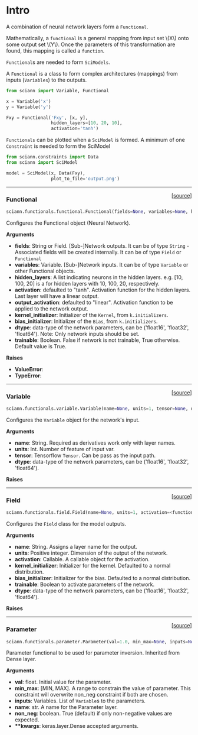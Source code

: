 # Intro

A combination of neural network layers form a `Functional`. 

Mathematically, a `functional` is a general mapping from input set \\(X\\) onto some output set \\(Y\\). Once the parameters of this transformation are found, this mapping is called a `function`. 

`Functional`s are needed to form `SciModels`. 

A `Functional` is a class to form complex architectures (mappings) from inputs (`Variables`) to the outputs. 


```python
from sciann import Variable, Functional

x = Variable('x')
y = Variable('y')

Fxy = Functional('Fxy', [x, y], 
                 hidden_layers=[10, 20, 10],
                 activation='tanh')
```

`Functionals` can be plotted when a `SciModel` is formed. A minimum of one `Constraint` is needed to form the SciModel

```python
from sciann.constraints import Data
from sciann import SciModel

model = SciModel(x, Data(Fxy), 
                 plot_to_file='output.png')
```

---

<span style="float:right;">[[source]](https://github.com/sciann/sciann/tree/master/sciann/functionals/functional.py#L23)</span>
### Functional

```python
sciann.functionals.functional.Functional(fields=None, variables=None, hidden_layers=None, activation='tanh', output_activation='linear', kernel_initializer=<keras.initializers.VarianceScaling object at 0x1a43f8b990>, bias_initializer=<keras.initializers.RandomUniform object at 0x1a43f8ba10>, dtype=None, trainable=True)
```

Configures the Functional object (Neural Network).

__Arguments__

- __fields__: String or Field.
    [Sub-]Network outputs.
    It can be of type `String` - Associated fields will be created internally.
    It can be of type `Field` or `Functional`
- __variables__: Variable.
    [Sub-]Network inputs.
    It can be of type `Variable` or other Functional objects.
- __hidden_layers__: A list indicating neurons in the hidden layers.
    e.g. [10, 100, 20] is a for hidden layers with 10, 100, 20, respectively.
- __activation__: defaulted to "tanh".
    Activation function for the hidden layers.
    Last layer will have a linear output.
- __output_activation__: defaulted to "linear".
    Activation function to be applied to the network output.
- __kernel_initializer__: Initializer of the `Kernel`, from `k.initializers`.
- __bias_initializer__: Initializer of the `Bias`, from `k.initializers`.
- __dtype__: data-type of the network parameters, can be
    ('float16', 'float32', 'float64').
    Note: Only network inputs should be set.
- __trainable__: Boolean.
    False if network is not trainable, True otherwise.
    Default value is True.

__Raises__

- __ValueError__:
- __TypeError__:
    
----

<span style="float:right;">[[source]](https://github.com/sciann/sciann/tree/master/sciann/functionals/variable.py#L10)</span>
### Variable

```python
sciann.functionals.variable.Variable(name=None, units=1, tensor=None, dtype=None)
```

Configures the `Variable` object for the network's input.

__Arguments__

- __name__: String.
    Required as derivatives work only with layer names.
- __units__: Int.
    Number of feature of input var.
- __tensor__: Tensorflow `Tensor`.
    Can be pass as the input path.
- __dtype__: data-type of the network parameters, can be
    ('float16', 'float32', 'float64').

__Raises__


    
----

<span style="float:right;">[[source]](https://github.com/sciann/sciann/tree/master/sciann/functionals/field.py#L12)</span>
### Field

```python
sciann.functionals.field.Field(name=None, units=1, activation=<function linear at 0x6420c24d0>, kernel_initializer=<keras.initializers.VarianceScaling object at 0x1a43f87190>, bias_initializer=<keras.initializers.RandomUniform object at 0x1a43f87250>, trainable=True, dtype=None)
```

Configures the `Field` class for the model outputs.

__Arguments__

- __name__: String.
    Assigns a layer name for the output.
- __units__: Positive integer.
    Dimension of the output of the network.
- __activation__: Callable.
    A callable object for the activation.
- __kernel_initializer__: Initializer for the kernel.
    Defaulted to a normal distribution.
- __bias_initializer__: Initializer for the bias.
    Defaulted to a normal distribution.
- __trainable__: Boolean to activate parameters of the network.
- __dtype__: data-type of the network parameters, can be
    ('float16', 'float32', 'float64').

__Raises__


    
----

<span style="float:right;">[[source]](https://github.com/sciann/sciann/tree/master/sciann/functionals/parameter.py#L22)</span>
### Parameter

```python
sciann.functionals.parameter.Parameter(val=1.0, min_max=None, inputs=None, name=None, non_neg=None)
```

Parameter functional to be used for parameter inversion.
Inherited from Dense layer.

__Arguments__

- __val__: float.
    Initial value for the parameter.
- __min_max__: [MIN, MAX].
    A range to constrain the value of parameter.
    This constraint will overwrite non_neg constraint if both are chosen.
- __inputs__: Variables.
    List of `Variable`s to the parameters.
- __name__: str.
    A name for the Parameter layer.
- __non_neg__: boolean.
    True (default) if only non-negative values are expected.
- __**kwargs__: keras.layer.Dense accepted arguments.

    
